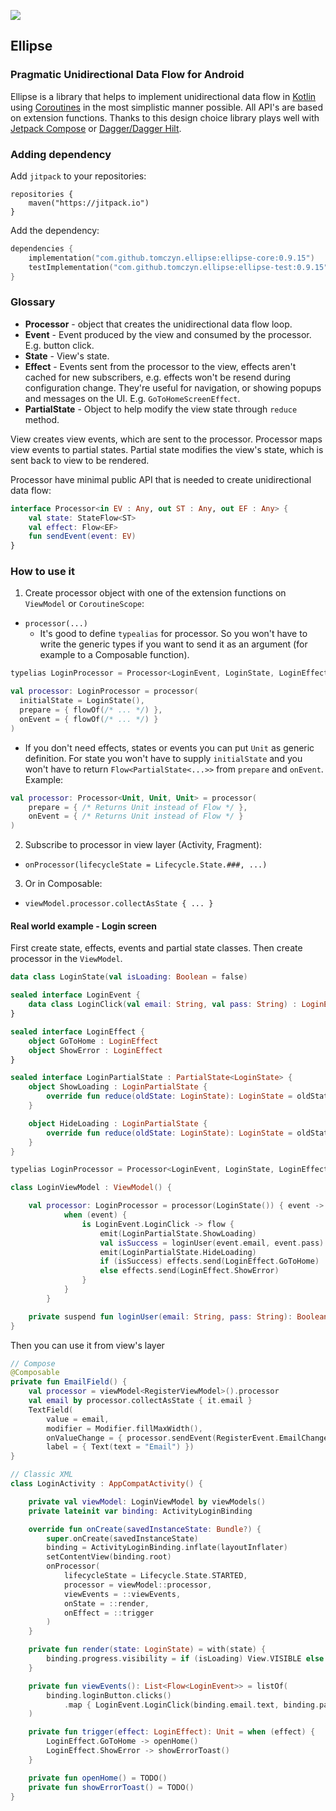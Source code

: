 [![](https://jitpack.io/v/tomczyn/ellipse.svg)](https://jitpack.io/#tomczyn/ellipse)

## Ellipse

### Pragmatic Unidirectional Data Flow for Android

Ellipse is a library that helps to implement unidirectional data flow
in [Kotlin](https://github.com/jetbrains/kotlin)
using [Coroutines](https://github.com/Kotlin/kotlinx.coroutines) in the most simplistic manner
possible. All API's are based on extension functions. Thanks to this design choice library plays
well with [Jetpack Compose](https://developer.android.com/jetpack/compose)
or [Dagger/Dagger Hilt](https://dagger.dev/).

### Adding dependency

Add `jitpack` to your repositories:

```
repositories {
    maven("https://jitpack.io")
}
```

Add the dependency:

```kotlin
dependencies {
    implementation("com.github.tomczyn.ellipse:ellipse-core:0.9.15")
    testImplementation("com.github.tomczyn.ellipse:ellipse-test:0.9.15")
}
```

### Glossary

- **Processor** - object that creates the unidirectional data flow loop.
- **Event** - Event produced by the view and consumed by the processor. E.g. button click.
- **State** - View's state.
- **Effect** - Events sent from the processor to the view, effects aren't cached for new
  subscribers, e.g. effects won't be resend during configuration change. They're useful for
  navigation, or showing popups and messages on the UI. E.g. `GoToHomeScreenEffect`.
- **PartialState** - Object to help modify the view state through `reduce` method.

View creates view events, which are sent to the processor. Processor maps view events to partial
states. Partial state modifies the view's state, which is sent back to view to be rendered.

Processor have minimal public API that is needed to create unidirectional data flow:

```kotlin
interface Processor<in EV : Any, out ST : Any, out EF : Any> {
    val state: StateFlow<ST>
    val effect: Flow<EF>
    fun sendEvent(event: EV)
}
```

### How to use it

1. Create processor object with one of the extension functions on `ViewModel` or `CoroutineScope`:

- `processor(...)`
    - It's good to define `typealias` for processor. So you won't have to write the generic types if you want to send it as an argument (for example to a Composable function).

```kotlin
typelias LoginProcessor = Processor<LoginEvent, LoginState, LoginEffect>

val processor: LoginProcessor = processor(
  initialState = LoginState(),
  prepare = { flowOf(/* ... */) },
  onEvent = { flowOf(/* ... */) }
)
```

- If you don't need effects, states or events you can put `Unit` as generic definition. For state you won't have to supply `initialState` and you won't have to return `Flow<PartialState<...>>` from `prepare` and `onEvent`. Example:

```kotlin
val processor: Processor<Unit, Unit, Unit> = processor(
    prepare = { /* Returns Unit instead of Flow */ },
    onEvent = { /* Returns Unit instead of Flow */ }
)
```

2. Subscribe to processor in view layer (Activity, Fragment):

- `onProcessor(lifecycleState = Lifecycle.State.###, ...)`

3. Or in Composable:

- `viewModel.processor.collectAsState { ... }`

#### Real world example - Login screen

First create state, effects, events and partial state classes. Then create processor in
the `ViewModel`.

```kotlin
data class LoginState(val isLoading: Boolean = false)

sealed interface LoginEvent {
    data class LoginClick(val email: String, val pass: String) : LoginEvent
}

sealed interface LoginEffect {
    object GoToHome : LoginEffect
    object ShowError : LoginEffect
}

sealed interface LoginPartialState : PartialState<LoginState> {
    object ShowLoading : LoginPartialState {
        override fun reduce(oldState: LoginState): LoginState = oldState.copy(isLoading = true)
    }

    object HideLoading : LoginPartialState {
        override fun reduce(oldState: LoginState): LoginState = oldState.copy(isLoading = false)
    }
}

typelias LoginProcessor = Processor<LoginEvent, LoginState, LoginEffect>

class LoginViewModel : ViewModel() {

    val processor: LoginProcessor = processor(LoginState()) { event ->
            when (event) {
                is LoginEvent.LoginClick -> flow {
                    emit(LoginPartialState.ShowLoading)
                    val isSuccess = loginUser(event.email, event.pass)
                    emit(LoginPartialState.HideLoading)
                    if (isSuccess) effects.send(LoginEffect.GoToHome)
                    else effects.send(LoginEffect.ShowError)
                }
            }
        }

    private suspend fun loginUser(email: String, pass: String): Boolean = TODO()
}
```

Then you can use it from view's layer

```kotlin
// Compose
@Composable
private fun EmailField() {
    val processor = viewModel<RegisterViewModel>().processor
    val email by processor.collectAsState { it.email }
    TextField(
        value = email,
        modifier = Modifier.fillMaxWidth(),
        onValueChange = { processor.sendEvent(RegisterEvent.EmailChanged(it)) },
        label = { Text(text = "Email") })
}

// Classic XML
class LoginActivity : AppCompatActivity() {

    private val viewModel: LoginViewModel by viewModels()
    private lateinit var binding: ActivityLoginBinding

    override fun onCreate(savedInstanceState: Bundle?) {
        super.onCreate(savedInstanceState)
        binding = ActivityLoginBinding.inflate(layoutInflater)
        setContentView(binding.root)
        onProcessor(
            lifecycleState = Lifecycle.State.STARTED,
            processor = viewModel::processor,
            viewEvents = ::viewEvents,
            onState = ::render,
            onEffect = ::trigger
        )
    }

    private fun render(state: LoginState) = with(state) {
        binding.progress.visibility = if (isLoading) View.VISIBLE else View.INVISIBLE
    }

    private fun viewEvents(): List<Flow<LoginEvent>> = listOf(
        binding.loginButton.clicks()
            .map { LoginEvent.LoginClick(binding.email.text, binding.pass.text) }
    )

    private fun trigger(effect: LoginEffect): Unit = when (effect) {
        LoginEffect.GoToHome -> openHome()
        LoginEffect.ShowError -> showErrorToast()
    }

    private fun openHome() = TODO()
    private fun showErrorToast() = TODO()
}
```
